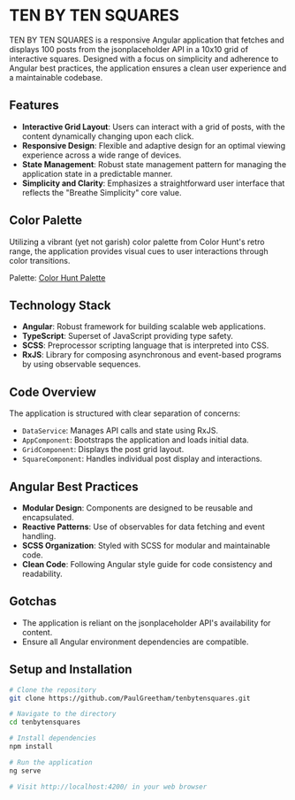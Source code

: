 # TEN BY TEN SQUARES

TEN BY TEN SQUARES is a responsive Angular application that fetches and displays 100 posts from the jsonplaceholder API in a 10x10 grid of interactive squares. Designed with a focus on simplicity and adherence to Angular best practices, the application ensures a clean user experience and a maintainable codebase.


## Features

- **Interactive Grid Layout**: Users can interact with a grid of posts, with the content dynamically changing upon each click.
- **Responsive Design**: Flexible and adaptive design for an optimal viewing experience across a wide range of devices.
- **State Management**: Robust state management pattern for managing the application state in a predictable manner.
- **Simplicity and Clarity**: Emphasizes a straightforward user interface that reflects the "Breathe Simplicity" core value.


## Color Palette

Utilizing a vibrant (yet not garish) color palette from Color Hunt's retro range, the application provides visual cues to user interactions through color transitions.

Palette: [Color Hunt Palette](https://colorhunt.co/palette/006e7ff8cb2eee5007b22727)


## Technology Stack

- **Angular**: Robust framework for building scalable web applications.
- **TypeScript**: Superset of JavaScript providing type safety.
- **SCSS**: Preprocessor scripting language that is interpreted into CSS.
- **RxJS**: Library for composing asynchronous and event-based programs by using observable sequences.


## Code Overview

The application is structured with clear separation of concerns:

- `DataService`: Manages API calls and state using RxJS.
- `AppComponent`: Bootstraps the application and loads initial data.
- `GridComponent`: Displays the post grid layout.
- `SquareComponent`: Handles individual post display and interactions.


## Angular Best Practices

- **Modular Design**: Components are designed to be reusable and encapsulated.
- **Reactive Patterns**: Use of observables for data fetching and event handling.
- **SCSS Organization**: Styled with SCSS for modular and maintainable code.
- **Clean Code**: Following Angular style guide for code consistency and readability.


## Gotchas

- The application is reliant on the jsonplaceholder API's availability for content.
- Ensure all Angular environment dependencies are compatible.


## Setup and Installation

```bash
# Clone the repository
git clone https://github.com/PaulGreetham/tenbytensquares.git

# Navigate to the directory
cd tenbytensquares

# Install dependencies
npm install

# Run the application
ng serve

# Visit http://localhost:4200/ in your web browser
